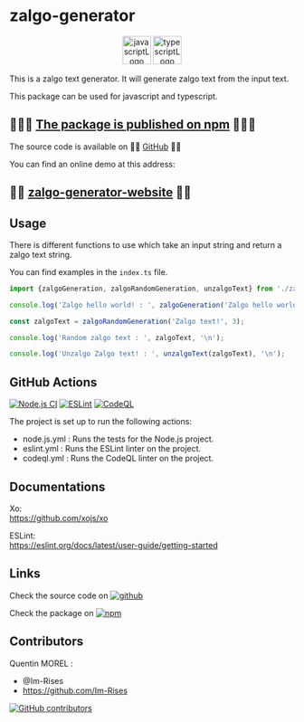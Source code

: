 # zalgo-generator

<p align="center">
    <img src="https://img.shields.io/badge/JavaScript-323330?style=for-the-badge&logo=javascript&logoColor=F7DF1E" alt="javascriptLogo" style="height:50px;">
    <img src="https://img.shields.io/badge/TypeScript-007ACC?style=for-the-badge&logo=typescript&logoColor=white" alt="typescriptLogo" style="height:50px;">
</p>

This is a zalgo text generator. It will generate zalgo text from the input text.

This package can be used for javascript and typescript.

## 🚀🚀🚀 [The package is published on npm](https://www.npmjs.com/package/zalgo-generator) 🚀🚀🚀

The source code is available on 🚀🚀 [GitHub](https://github.com/Im-Rises/zalgo-generator) 🚀🚀

You can find an online demo at this address:

## 🚀🚀 [zalgo-generator-website](https://github.com/Im-Rises/zalgo-generator-website) 🚀🚀

## Usage

There is different functions to use which take an input string and return a zalgo text string.

You can find examples in the `index.ts` file.

```ts
import {zalgoGeneration, zalgoRandomGeneration, unzalgoText} from './zalgo-generator';

console.log('Zalgo hello world! : ', zalgoGeneration('Zalgo hello world!', 1, 1, 1), '\n');

const zalgoText = zalgoRandomGeneration('Zalgo text!', 3);

console.log('Random zalgo text : ', zalgoText, '\n');

console.log('Unzalgo Zalgo text! : ', unzalgoText(zalgoText), '\n');
```

## GitHub Actions

[![Node.js CI](https://github.com/Im-Rises/zalgo-generator/actions/workflows/node.js.yml/badge.svg?branch=main)](https://github.com/Im-Rises/zalgo-generator/actions/workflows/node.js.yml)
[![ESLint](https://github.com/Im-Rises/zalgo-generator/actions/workflows/eslint.yml/badge.svg?branch=main)](https://github.com/Im-Rises/zalgo-generator/actions/workflows/eslint.yml)
[![CodeQL](https://github.com/Im-Rises/zalgo-generator/actions/workflows/codeql.yml/badge.svg?branch=main)](https://github.com/Im-Rises/zalgo-generator/actions/workflows/codeql.yml)

The project is set up to run the following actions:

- node.js.yml : Runs the tests for the Node.js project.
- eslint.yml : Runs the ESLint linter on the project.
- codeql.yml : Runs the CodeQL linter on the project.

## Documentations

Xo:  
<https://github.com/xojs/xo>

ESLint:  
<https://eslint.org/docs/latest/user-guide/getting-started>

## Links

Check the source code
on [![github](https://user-images.githubusercontent.com/59691442/223556058-6244e346-8117-43cd-97c6-bf68611bf286.svg)](https://github.com/im-rises/zalgo-generator)

Check the package
on [![npm](https://user-images.githubusercontent.com/59691442/223556055-4e9ef014-79d4-4136-ac07-b837b49066c8.svg)](https://www.npmjs.com/package/zalgo-generator)

## Contributors

Quentin MOREL :

- @Im-Rises
- <https://github.com/Im-Rises>

[![GitHub contributors](https://contrib.rocks/image?repo=Im-Rises/zalgo-generator)](https://github.com/Im-Rises/zalgo-generator/graphs/contributors)
